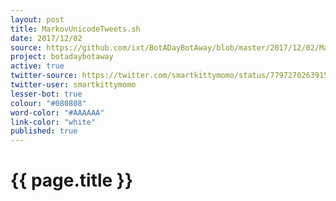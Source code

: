 ```yaml
---
layout: post
title: MarkovUnicodeTweets.sh
date: 2017/12/02
source: https://github.com/ixt/BotADayBotAway/blob/master/2017/12/02/MarkovUnicodeTweets.sh
project: botadaybotaway
active: true
twitter-source: https://twitter.com/smartkittymomo/status/779727026391515138
twitter-user: smartkittymomo
lesser-bot: true
colour: "#080808"
word-color: "#AAAAAA"
link-color: "white"
published: true
---
```

# {{ page.title }} 
